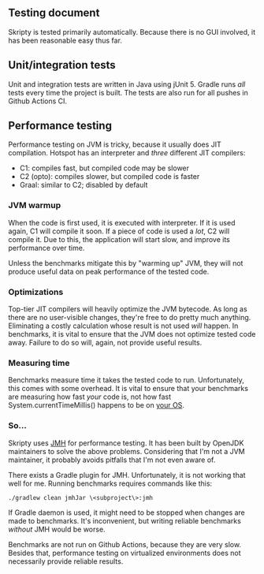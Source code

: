 ## Testing document
Skripty is tested primarily automatically. Because there is no GUI involved,
it has been reasonable easy thus far.

## Unit/integration tests
Unit and integration tests are written in Java using jUnit 5. Gradle runs *all*
tests every time the project is built. The tests are also run for all pushes
in Github Actions CI.

## Performance testing
Performance testing on JVM is tricky, because it usually does JIT compilation.
Hotspot has an interpreter and *three* different JIT compilers:

* C1: compiles fast, but compiled code may be slower
* C2 (opto): compiles slower, but compiled code is faster
* Graal: similar to C2; disabled by default

### JVM warmup
When the code is first used, it is executed with interpreter. If it is used
again, C1 will compile it soon. If a piece of code is used a *lot*, C2 will
compile it. Due to this, the application will start slow, and improve its
performance over time.

Unless the benchmarks mitigate this by "warming up" JVM, they will not produce
useful data on peak performance of the tested code.

### Optimizations
Top-tier JIT compilers will heavily optimize the JVM bytecode. As long as there
are no user-visible changes, they're free to do pretty much anything.
Eliminating a costly calculation whose result is not used *will* happen.
In benchmarks, it is vital to ensure that the JVM does not optimize tested code
away. Failure to do so will, again, not provide useful results.

### Measuring time
Benchmarks measure time it takes the tested code to run. Unfortunately, this
comes with some overhead. It is vital to ensure that your benchmarks are
measuring how fast *your* code is, not how fast System.currentTimeMillis()
happens to be on [your OS](https://pzemtsov.github.io/2017/07/23/the-slow-currenttimemillis.html).

### So...
Skripty uses [JMH](https://openjdk.java.net/projects/code-tools/jmh/)
for performance testing. It has been built by OpenJDK maintainers to solve
the above problems. Considering that I'm not a JVM maintainer, it probably
avoids pitfalls that I'm not even aware of.

There exists a Gradle plugin for JMH. Unfortunately, it is not working that
well for me. Running benchmarks requires commands like this:

```
./gradlew clean jmhJar \<subproject\>:jmh
```
If Gradle daemon is used, it might need to be stopped when changes are made
to benchmarks. It's inconvenient, but writing reliable benchmarks *without*
JMH would be worse.

Benchmarks are not run on Github Actions, because they are very slow.
Besides that, performance testing on virtualized environments does not
necessarily provide reliable results.